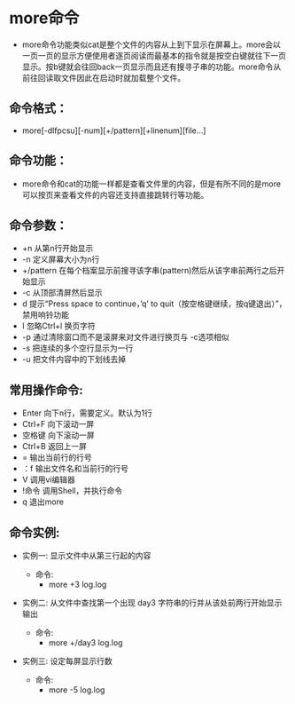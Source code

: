 # more命令

- more命令功能类似cat是整个文件的内容从上到下显示在屏幕上。more会以一页一页的显示方便使用者逐页阅读而最基本的指令就是按空白键就往下一页显示。按b键就会往回back一页显示而且还有搜寻子串的功能。more命令从前往回读取文件因此在启动时就加载整个文件。

## 命令格式：
  -  more[-dlfpcsu][-num][+/pattern][+linenum][file...]

## 命令功能：
  - more命令和cat的功能一样都是查看文件里的内容，但是有所不同的是more可以按页来查看文件的内容还支持直接跳转行等功能。

## 命令参数：
  - +n 从第n行开始显示
  - -n 定义屏幕大小为n行
  - +/pattern 在每个档案显示前搜寻该字串(pattern)然后从该字串前两行之后开始显示
  - -c 从顶部清屏然后显示
  - d 提示“Press space to continue，’q’ to quit（按空格键继续，按q键退出）”，禁用响铃功能
  - l 忽略Ctrl+l 换页字符
  - -p 通过清除窗口而不是滚屏来对文件进行换页与 -c选项相似
  - -s 把连续的多个空行显示为一行
  - -u 把文件内容中的下划线去掉

## 常用操作命令:
  - Enter    向下n行，需要定义。默认为1行
  - Ctrl+F   向下滚动一屏
  - 空格键  向下滚动一屏
  - Ctrl+B  返回上一屏
  - =       输出当前行的行号 
  - ：f     输出文件名和当前行的行号
  - V      调用vi编辑器
  - !命令   调用Shell，并执行命令 
  - q       退出more

## 命令实例:
  - 实例一: 显示文件中从第三行起的内容
    - 命令:
      - more +3 log.log

  - 实例二: 从文件中查找第一个出现 day3 字符串的行并从该处前两行开始显示输出
    - 命令:
      - more +/day3 log.log
  
  - 实例三: 设定每屏显示行数
    - 命令:
      - more -5 log.log